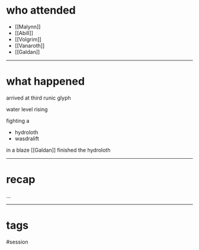 # who attended

- [[Malynn]]
- [[Abill]]
- [[Volgrim]]
- [[Vanaroth]]
- [[Galdan]]

---
# what happened

arrived at third runic glyph

water level rising

fighting a 
- hydroloth
- wasdralift

in a blaze [[Galdan]] finished the hydroloth



---
# recap

...

---
# tags

#session